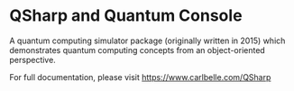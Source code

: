 # QSharp and Quantum Console

A quantum computing simulator package (originally written in 2015) which demonstrates quantum computing concepts from an object-oriented perspective.

For full documentation, please visit https://www.carlbelle.com/QSharp
